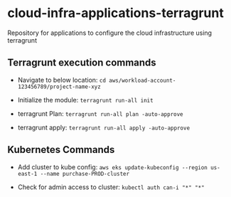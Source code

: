 # cloud-infra-applications-terragrunt
Repository for applications to configure the cloud infrastructure using terragrunt

## Terragrunt execution commands
* Navigate to below location:
```cd aws/workload-account-123456789/project-name-xyz```

* Initialize the module:
```terragrunt run-all init```

* terragrunt Plan:
```terragrunt run-all plan -auto-approve```

* terragrunt apply:
```terragrunt run-all apply -auto-approve```

## Kubernetes Commands
* Add cluster to kube config: 
```aws eks update-kubeconfig --region us-east-1 --name purchase-PROD-cluster```

* Check for admin access to cluster: 
```kubectl auth can-i "*" "*"```